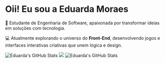 # Oii! Eu sou a Eduarda Moraes

🎯 Estudante de Engenharia de Software, apaixonada por transformar ideias em soluções com tecnologia.

💻 Atualmente explorando o universo do **Front-End**, desenvolvendo jogos e interfaces interativas criativas que unem lógica e design.

![Eduarda's GitHub Stats](https://github-readme-stats.vercel.app/api?username=moraeseduardaa&show_icons=true&theme=dracula&include_all_commits-true&count_private-true)
![](http://github-profile-summary-cards.vercel.app/api/cards/most-commit-language?username=moraeseduardaa&theme=dracula) 
![Eduarda's GitHub Stats](https://github-readme-stats.vercel.app/api/top-langs/?username-moraeseduardaa&layout-compact&langs_count-16&theme-dracula)
